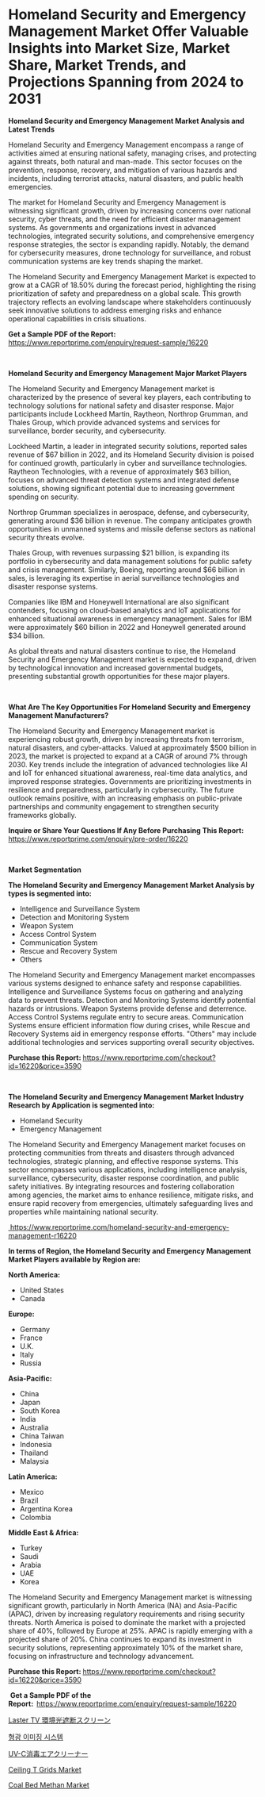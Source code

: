 <p><h1>Homeland Security and Emergency Management Market Offer Valuable Insights into Market Size, Market Share, Market Trends, and Projections Spanning from 2024 to 2031</h1></p><p><strong>Homeland Security and Emergency Management Market Analysis and Latest Trends</strong></p>
<p><p>Homeland Security and Emergency Management encompass a range of activities aimed at ensuring national safety, managing crises, and protecting against threats, both natural and man-made. This sector focuses on the prevention, response, recovery, and mitigation of various hazards and incidents, including terrorist attacks, natural disasters, and public health emergencies.</p><p>The market for Homeland Security and Emergency Management is witnessing significant growth, driven by increasing concerns over national security, cyber threats, and the need for efficient disaster management systems. As governments and organizations invest in advanced technologies, integrated security solutions, and comprehensive emergency response strategies, the sector is expanding rapidly. Notably, the demand for cybersecurity measures, drone technology for surveillance, and robust communication systems are key trends shaping the market.</p><p>The Homeland Security and Emergency Management Market is expected to grow at a CAGR of 18.50% during the forecast period, highlighting the rising prioritization of safety and preparedness on a global scale. This growth trajectory reflects an evolving landscape where stakeholders continuously seek innovative solutions to address emerging risks and enhance operational capabilities in crisis situations.</p></p>
<p><strong>Get a Sample PDF of the Report:&nbsp;</strong> <a href="https://www.reportprime.com/enquiry/request-sample/16220">https://www.reportprime.com/enquiry/request-sample/16220</a></p>
<p>&nbsp;</p>
<p><strong>Homeland Security and Emergency Management Major Market Players</strong></p>
<p><p>The Homeland Security and Emergency Management market is characterized by the presence of several key players, each contributing to technology solutions for national safety and disaster response. Major participants include Lockheed Martin, Raytheon, Northrop Grumman, and Thales Group, which provide advanced systems and services for surveillance, border security, and cybersecurity.</p><p>Lockheed Martin, a leader in integrated security solutions, reported sales revenue of $67 billion in 2022, and its Homeland Security division is poised for continued growth, particularly in cyber and surveillance technologies. Raytheon Technologies, with a revenue of approximately $63 billion, focuses on advanced threat detection systems and integrated defense solutions, showing significant potential due to increasing government spending on security.</p><p>Northrop Grumman specializes in aerospace, defense, and cybersecurity, generating around $36 billion in revenue. The company anticipates growth opportunities in unmanned systems and missile defense sectors as national security threats evolve.</p><p>Thales Group, with revenues surpassing $21 billion, is expanding its portfolio in cybersecurity and data management solutions for public safety and crisis management. Similarly, Boeing, reporting around $66 billion in sales, is leveraging its expertise in aerial surveillance technologies and disaster response systems.</p><p>Companies like IBM and Honeywell International are also significant contenders, focusing on cloud-based analytics and IoT applications for enhanced situational awareness in emergency management. Sales for IBM were approximately $60 billion in 2022 and Honeywell generated around $34 billion.</p><p>As global threats and natural disasters continue to rise, the Homeland Security and Emergency Management market is expected to expand, driven by technological innovation and increased governmental budgets, presenting substantial growth opportunities for these major players.</p></p>
<p>&nbsp;</p>
<p><strong>What Are The Key Opportunities For Homeland Security and Emergency Management Manufacturers?</strong></p>
<p><p>The Homeland Security and Emergency Management market is experiencing robust growth, driven by increasing threats from terrorism, natural disasters, and cyber-attacks. Valued at approximately $500 billion in 2023, the market is projected to expand at a CAGR of around 7% through 2030. Key trends include the integration of advanced technologies like AI and IoT for enhanced situational awareness, real-time data analytics, and improved response strategies. Governments are prioritizing investments in resilience and preparedness, particularly in cybersecurity. The future outlook remains positive, with an increasing emphasis on public-private partnerships and community engagement to strengthen security frameworks globally.</p></p>
<p><strong>Inquire or Share Your Questions If Any Before Purchasing This Report:</strong> <a href="https://www.reportprime.com/enquiry/pre-order/16220">https://www.reportprime.com/enquiry/pre-order/16220</a></p>
<p>&nbsp;</p>
<p><strong>Market Segmentation</strong></p>
<p><strong>The Homeland Security and Emergency Management Market Analysis by types is segmented into:</strong></p>
<p><ul><li>Intelligence and Surveillance System</li><li>Detection and Monitoring System</li><li>Weapon System</li><li>Access Control System</li><li>Communication System</li><li>Rescue and Recovery System</li><li>Others</li></ul></p>
<p><p>The Homeland Security and Emergency Management market encompasses various systems designed to enhance safety and response capabilities. Intelligence and Surveillance Systems focus on gathering and analyzing data to prevent threats. Detection and Monitoring Systems identify potential hazards or intrusions. Weapon Systems provide defense and deterrence. Access Control Systems regulate entry to secure areas. Communication Systems ensure efficient information flow during crises, while Rescue and Recovery Systems aid in emergency response efforts. "Others" may include additional technologies and services supporting overall security objectives.</p></p>
<p><strong>Purchase this Report:&nbsp;</strong><a href="https://www.reportprime.com/checkout?id=16220&price=3590">https://www.reportprime.com/checkout?id=16220&price=3590</a></p>
<p>&nbsp;</p>
<p><strong>The Homeland Security and Emergency Management Market Industry Research by Application is segmented into:</strong></p>
<p><ul><li>Homeland Security</li><li>Emergency Management</li></ul></p>
<p><p>The Homeland Security and Emergency Management market focuses on protecting communities from threats and disasters through advanced technologies, strategic planning, and effective response systems. This sector encompasses various applications, including intelligence analysis, surveillance, cybersecurity, disaster response coordination, and public safety initiatives. By integrating resources and fostering collaboration among agencies, the market aims to enhance resilience, mitigate risks, and ensure rapid recovery from emergencies, ultimately safeguarding lives and properties while maintaining national security.</p></p>
<p><a href="https://www.reportprime.com/homeland-security-and-emergency-management-r16220">&nbsp;https://www.reportprime.com/homeland-security-and-emergency-management-r16220</a></p>
<p><strong>In terms of Region, the Homeland Security and Emergency Management Market Players available by Region are:</strong></p>
<p>
    <p> <strong> North America: </strong>
        <ul>
            <li>United States</li>
            <li>Canada</li>
        </ul>
        </p> 
    <p> <strong> Europe: </strong>
        <ul>
            <li>Germany</li>
            <li>France</li>
            <li>U.K.</li>
            <li>Italy</li>
            <li>Russia</li>
        </ul>
        </p> 
    <p> <strong> Asia-Pacific: </strong>
        <ul>
            <li>China</li>
            <li>Japan</li>
            <li>South Korea</li>
            <li>India</li>
            <li>Australia</li>
            <li>China Taiwan</li>
            <li>Indonesia</li>
            <li>Thailand</li>
            <li>Malaysia</li>
        </ul>
        </p> 
    <p> <strong> Latin America: </strong>
        <ul>
            <li>Mexico</li>
            <li>Brazil</li>
            <li>Argentina Korea</li>
            <li>Colombia</li>
        </ul>
        </p> 
    <p> <strong> Middle East & Africa: </strong>
        <ul>
            <li>Turkey</li>
            <li>Saudi</li>
            <li>Arabia</li>
            <li>UAE</li>
            <li>Korea</li>
        </ul>
    </p>
    </p>
<p><p>The Homeland Security and Emergency Management market is witnessing significant growth, particularly in North America (NA) and Asia-Pacific (APAC), driven by increasing regulatory requirements and rising security threats. North America is poised to dominate the market with a projected share of 40%, followed by Europe at 25%. APAC is rapidly emerging with a projected share of 20%. China continues to expand its investment in security solutions, representing approximately 10% of the market share, focusing on infrastructure and technology advancement.</p></p>
<p><strong>Purchase this Report: </strong><a href="https://www.reportprime.com/checkout?id=16220&price=3590">https://www.reportprime.com/checkout?id=16220&price=3590</a></p>
<p>&nbsp;<strong>Get a Sample PDF of the Report:&nbsp;&nbsp;</strong><a href="https://www.reportprime.com/enquiry/request-sample/16220">https://www.reportprime.com/enquiry/request-sample/16220</a></p>
<p><strong></strong></p>
<p><p><a href="https://medium.com/@ismaelblick2023/laster-tv-ambient-light-rejecting-screen-market-%E3%81%AF-%E3%82%B3%E3%82%B9%E3%83%88%E7%AE%A1%E7%90%86%E3%81%A8%E5%8A%B9%E7%8E%87%E5%90%91%E4%B8%8A%E3%82%92%E5%84%AA%E5%85%88%E3%81%97%E3%81%BE%E3%81%99-36187dc882fe">Laster TV 環境光遮断スクリーン</a></p><p><a href="https://medium.com/@terina.1/%ED%94%8C%EB%A3%A8%EC%98%A4%EB%A0%88%EC%84%A0%EC%8A%A4-%EC%9D%B4%EB%AF%B8%EC%A7%95-%EC%8B%9C%EC%8A%A4%ED%85%9C-%EC%8B%9C%EC%9E%A5-%EA%B8%80%EB%A1%9C%EB%B2%8C-%EC%8B%9C%EC%9E%A5-%EC%A0%90%EC%9C%A0%EC%9C%A8-%EB%B0%8F-%EC%88%9C%EC%9C%84-2024-2031%EB%85%84-%EC%A0%84%EC%B2%B4-%ED%8C%90%EB%A7%A4-%EB%B0%8F-%EC%88%98%EC%9A%94-%EC%A0%84%EB%A7%9D-b154622b52d9">형광 이미징 시스템</a></p><p><a href="https://medium.com/@ismaelblick2023/uv-c-disinfection-air-cleaner-market-%E3%81%AF-%E3%82%B3%E3%82%B9%E3%83%88%E7%AE%A1%E7%90%86%E3%81%A8%E5%8A%B9%E7%8E%87%E5%90%91%E4%B8%8A%E3%82%92%E5%84%AA%E5%85%88%E3%81%97%E3%81%BE%E3%81%99-%E3%81%95%E3%82%89%E3%81%AB-%E5%A0%B1%E5%91%8A%E6%9B%B8%E3%81%AF%E5%B8%82%E5%A0%B4%E3%81%AE%E9%9C%80%E8%A6%81%E9%9D%A2%E3%81%A8%E4%BE%9B%E7%B5%A6%E9%9D%A2%E3%81%AE%E4%B8%A1%E6%96%B9%E3%82%92%E3%82%AB%E3%83%90%E3%83%BC%E3%81%97%E3%81%A6%E3%81%84%E3%81%BE%E3%81%99-uv-c-c92ff12aaba3">UV-C消毒エアクリーナー</a></p><p><a href="https://www.linkedin.com/pulse/ceiling-grids-market-indicators-size-regional-breakdown-player-7la9f?trackingId=6yA%2B30NMTk2ySim%2BuxeHWg%3D%3D">Ceiling T Grids Market</a></p><p><a href="https://medium.com/@charles.paige7455/the-coal-bed-methan-market-decisions-are-mostly-driven-by-resource-optimization-and-3441a743a3cf">Coal Bed Methan Market</a></p></p>